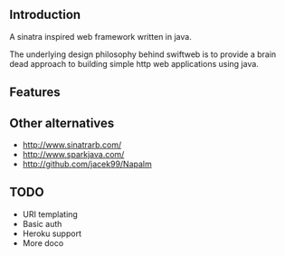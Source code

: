 Introduction
------------
A sinatra inspired web framework written in java.

The underlying design philosophy behind swiftweb is to provide a brain dead approach to building simple http web applications using java.


Features
-------------------



Other alternatives
------------------
- http://www.sinatrarb.com/
- http://www.sparkjava.com/
- http://github.com/jacek99/Napalm

TODO
----------------

- URI templating
- Basic auth
- Heroku support
- More doco